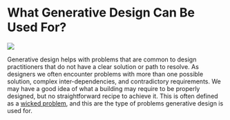 # What Generative Design Can Be Used For?

![](../.gitbook/assets/whatgdcanbeusedfor.png)

Generative design helps with problems that are common to design practitioners that do not have a clear solution or path to resolve. As designers we often encounter problems with more than one possible solution, complex inter-dependencies, and contradictory requirements. We may have a good idea of what a building may require to be properly designed, but no straightforward recipe to achieve it. This is often defined as a [wicked problem](https://en.wikipedia.org/wiki/Wicked_problem), and this are the type of problems generative design is used for.

